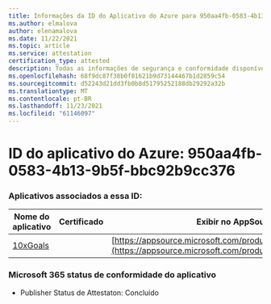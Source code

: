 ```yaml
---
title: Informações da ID do Aplicativo do Azure para 950aa4fb-0583-4b13-9b5f-bbc92b9cc376
ms.author: elmalova
author: elenamalova
ms.date: 11/22/2021
ms.topic: article
ms.service: attestation
certification_type: attested
description: Todas as informações de segurança e conformidade disponíveis para 950aa4fb-0583-4b13-9b5f-bbc92b9cc376.
ms.openlocfilehash: 68f9dc87f38b0f81621b9d73144467b1d2859c54
ms.sourcegitcommit: d52243d21dd3fb0b8d51795252188db29292a32b
ms.translationtype: MT
ms.contentlocale: pt-BR
ms.lasthandoff: 11/23/2021
ms.locfileid: "61146097"
---
```

# <a name="azure-app-id-950aa4fb-0583-4b13-9b5f-bbc92b9cc376"></a>ID do aplicativo do Azure: 950aa4fb-0583-4b13-9b5f-bbc92b9cc376


### <a name="apps-associated-with-this-id"></a>Aplicativos associados a essa ID:
| **Nome do aplicativo** | **Certificado** | **Exibir no AppSource** |
|--------------|---------------|-----------------------|
| [10xGoals](https://docs.microsoft.com/microsoft-365-app-certification/forward/WA200003122) |  | [https://appsource.microsoft.com/product/office/WA200003122](https://appsource.microsoft.com/product/office/WA200003122) |

### <a name="microsoft-365-app-compliance-status"></a>Microsoft 365 status de conformidade do aplicativo
- Publisher Status de Attestaton: Concluído
